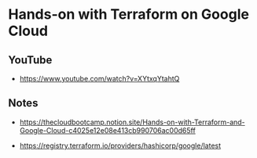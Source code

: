 # Hands-on with Terraform on Google Cloud

## YouTube

- https://www.youtube.com/watch?v=XYtxqYtahtQ

## Notes

- https://thecloudbootcamp.notion.site/Hands-on-with-Terraform-and-Google-Cloud-c4025e12e08e413cb990706ac00d65ff

- https://registry.terraform.io/providers/hashicorp/google/latest
